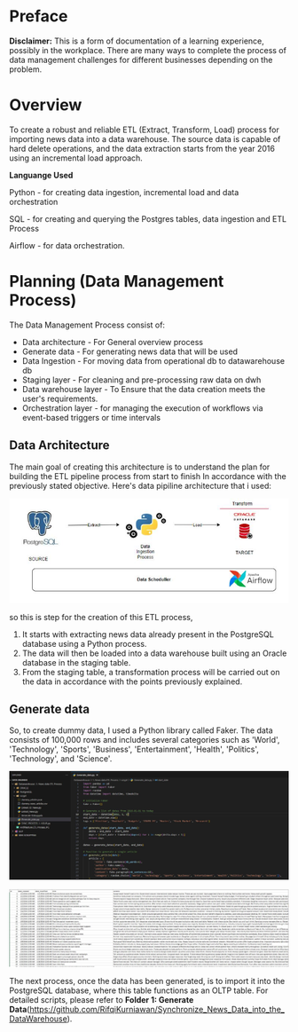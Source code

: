# Preface
**Disclaimer:** This is a form of documentation of a learning experience, possibly in the workplace. There are many ways to complete the process of data management challenges for different businesses depending on the problem.

# Overview
To create a robust and reliable ETL (Extract, Transform, Load) process for importing news data into a data warehouse. The source data is capable of hard delete operations, and the data extraction starts from the year 2016 using an incremental load approach.

**Languange Used**

Python - for creating data ingestion, incremental load and data orchestration 

SQL - for creating and querying the Postgres tables, data ingestion and ETL Process

Airflow - for data orchestration.

# Planning (Data Management Process)

The Data Management Process consist of:
* Data architecture - For General overview process
* Generate data - For generating news data that will be used
* Data Ingestion - For moving data from operational db to datawarehouse db
* Staging layer - For cleaning and pre-processing raw data on dwh
* Data warehouse layer - To Ensure that the data creation meets the user's requirements.
* Orchestration layer - for managing the execution of workflows via event-based triggers or time intervals

## Data Architecture

The main goal of creating this architecture is to understand the plan for building the ETL pipeline process from start to finish In accordance with the previously stated objective.
Here's data pipiline architecture that i used:

![](Images/ArchitectureETLProcess.JPG)

so this is step for the creation of this ETL process, 
  1. It starts with extracting news data already present in the PostgreSQL database using a Python process.
  2. The data will then be loaded into a data warehouse built using an Oracle database in the staging table.
  3. From the staging table, a transformation process will be carried out on the data in accordance with the points previously explained.

## Generate data
So, to create dummy data, I used a Python library called Faker. The data consists of 100,000 rows and includes several categories such as 'World', 'Technology', 'Sports', 'Business', 'Entertainment', 'Health', 'Politics', 'Technology', and 'Science'.

![plot](Images/Generatedatapython.JPG)


![](Images/exceldatagenerate.JPG)

The next process, once the data has been generated, is to import it into the PostgreSQL database, where this table functions as an OLTP table. For detailed scripts, please refer to **Folder 1: Generate Data**(https://github.com/RifqiKurniawan/Synchronize_News_Data_into_the_DataWarehouse).
